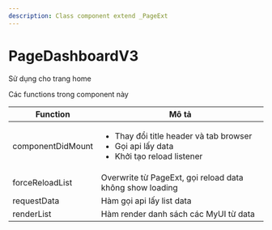 ```yaml
---
description: Class component extend _PageExt
---
```


# PageDashboardV3

Sử dụng cho trang home

Các functions trong component này

| Function          | Mô tả                                                                                                            |
| ----------------- | ---------------------------------------------------------------------------------------------------------------- |
| componentDidMount | <ul><li>Thay đổi title header và tab browser</li><li>Gọi api lấy data</li><li>Khởi tạo reload listener</li></ul> |
| forceReloadList   | Overwrite từ PageExt, gọi reload data không show loading                                                         |
| requestData       | Hàm gọi api lấy list data                                                                                        |
| renderList        | Hàm render danh sách các MyUI từ data                                                                            |

